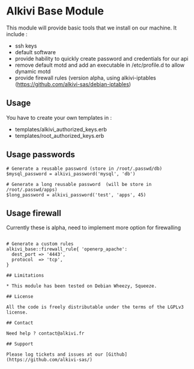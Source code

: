 # Alkivi Base Module

This module will provide basic tools that we install on our machine.
It include :
- ssh keys 
- default software
- provide hability to quickly create password and credentials for our api
- remove default motd and add an executable in /etc/profile.d to allow dynamic motd
- provide firewall rules (version alpha, using alkivi-iptables (https://github.com/alkivi-sas/debian-iptables)

## Usage

You have to create your own templates in :
- templates/alkivi_authorized_keys.erb
- templates/root_authorized_keys.erb

## Usage passwords

```puppet
# Generate a reusable password (store in /root/.passwd/db)
$mysql_password = alkivi_password('mysql', 'db')

# Generate a long reusable password  (will be store in /root/.passwd/apps)
$long_password = alkivi_password('test', 'apps', 45)
```

## Usage firewall

Currently these is alpha, need to implement more option for firewalling
```puppet

# Generate a custom rules
alkivi_base::firewall_rule{ 'openerp_apache':
  dest_port => '4443',
  protocol  => 'tcp',
}

## Limitations

* This module has been tested on Debian Wheezy, Squeeze.

## License

All the code is freely distributable under the terms of the LGPLv3 license.

## Contact

Need help ? contact@alkivi.fr

## Support

Please log tickets and issues at our [Github](https://github.com/alkivi-sas/)
